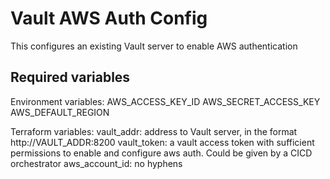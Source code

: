 # Vault AWS Auth Config

This configures an existing Vault server to enable AWS authentication

## Required variables
Environment variables:
  AWS_ACCESS_KEY_ID
  AWS_SECRET_ACCESS_KEY
  AWS_DEFAULT_REGION

Terraform variables:
vault_addr: address to Vault server, in the format http://VAULT_ADDR:8200
vault_token: a vault access token with sufficient permissions to enable and configure aws auth. Could be given by a CICD orchestrator
aws_account_id: no hyphens